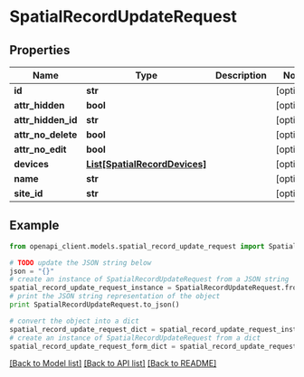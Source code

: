 # SpatialRecordUpdateRequest


## Properties

Name | Type | Description | Notes
------------ | ------------- | ------------- | -------------
**id** | **str** |  | [optional] 
**attr_hidden** | **bool** |  | [optional] 
**attr_hidden_id** | **str** |  | [optional] 
**attr_no_delete** | **bool** |  | [optional] 
**attr_no_edit** | **bool** |  | [optional] 
**devices** | [**List[SpatialRecordDevices]**](SpatialRecordDevices.md) |  | [optional] 
**name** | **str** |  | [optional] 
**site_id** | **str** |  | [optional] 

## Example

```python
from openapi_client.models.spatial_record_update_request import SpatialRecordUpdateRequest

# TODO update the JSON string below
json = "{}"
# create an instance of SpatialRecordUpdateRequest from a JSON string
spatial_record_update_request_instance = SpatialRecordUpdateRequest.from_json(json)
# print the JSON string representation of the object
print SpatialRecordUpdateRequest.to_json()

# convert the object into a dict
spatial_record_update_request_dict = spatial_record_update_request_instance.to_dict()
# create an instance of SpatialRecordUpdateRequest from a dict
spatial_record_update_request_form_dict = spatial_record_update_request.from_dict(spatial_record_update_request_dict)
```
[[Back to Model list]](../README.md#documentation-for-models) [[Back to API list]](../README.md#documentation-for-api-endpoints) [[Back to README]](../README.md)


